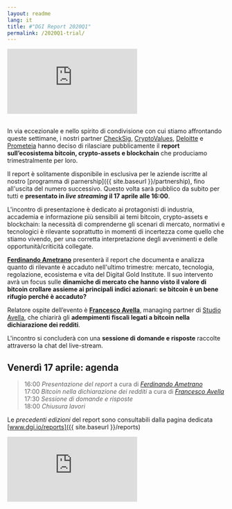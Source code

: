 ```yaml
---
layout: readme
lang: it
title: #"DGI Report 2020Q1"
permalink: /2020Q1-trial/
---
```


<div class='embed-container'>
    <iframe
        src="https://www.youtube.com/embed/0dwp7j0Y2dI"
        frameborder="0"
        allow="accelerometer; autoplay; encrypted-media; gyroscope; picture-in-picture"
        allowfullscreen>
    </iframe>
</div>
<br>

In via eccezionale e nello spirito di condivisione con cui stiamo
affrontando queste settimane, i nostri partner
[CheckSig](checksig.io),
[CryptoValues](www.cryptovalues.eu),
[Deloitte](www2.deloitte.com/it) e
[Prometeia](www.prometeia.it)
hanno deciso di rilasciare pubblicamente il
**report sull’ecosistema bitcoin, crypto-assets e blockchain**
che produciamo trimestralmente per loro.

Il report è solitamente disponibile in esclusiva
per le
aziende iscritte al nostro
[programma di parnership]({{ site.baseurl }}/partnership),
fino all'uscita del numero successivo.
Questo volta sarà pubblico da subito per tutti e
**presentato in *live streaming* il 17 aprile alle 16:00**.

L'incontro di presentazione
è dedicato ai protagonisti di industria, accademia
e informazione più sensibili ai temi
bitcoin, crypto-assets e blockchain:
la necessità di comprenderne gli scenari di mercato, normativi
e tecnologici è rilevante soprattutto in momenti di incertezza
come quello che stiamo vivendo, per una corretta interpretazione
degli avvenimenti e delle opportunità/criticità collegate.

[**Ferdinando Ametrano**](http://www.ametrano.net/)
presenterà il report che documenta e analizza
quanto di rilevante è accaduto nell'ultimo trimestre:
mercato, tecnologia, regolazione, ecosistema
e vita del Digital Gold Institute.
Il suo intervento avrà un focus sulle
**dinamiche di mercato
che hanno visto il valore di bitcoin crollare assieme
ai principali indici azionari:
se bitcoin è un bene rifugio perché è accaduto?**

Relatore ospite dell’evento è
[**Francesco Avella**](https://www.linkedin.com/in/francesco-avella-84b1a111/),
managing partner di
[Studio Avella](http://www.studioavella.it/),
che chiarirà gli **adempimenti fiscali legati a bitcoin
nella dichiarazione dei redditi**.

L'incontro si concluderà con una
**sessione di domande e risposte**
raccolte attraverso la chat del live-stream.

## Venerdì 17 aprile: agenda

> 16:00 *Presentazione del report* a cura di [*Ferdinando Ametrano*](http://www.ametrano.net/)  
> 17:00 *Bitcoin nella dichiarazione dei redditi* a cura di [*Francesco Avella*](https://www.linkedin.com/in/francesco-avella-84b1a111/)  
> 17:30 *Sessione di domande e risposte*  
> 18:00 *Chiusura lavori*

Le *precedenti edizioni* del report sono consultabili dalla
pagina dedicata [www.dgi.io/reports]({{ site.baseurl }}/reports)

<div class='embed-container'>
    <iframe
        src="https://www.youtube.com/embed/0dwp7j0Y2dI"
        frameborder="0"
        allow="accelerometer; autoplay; encrypted-media; gyroscope; picture-in-picture"
        allowfullscreen>
    </iframe>
</div>
